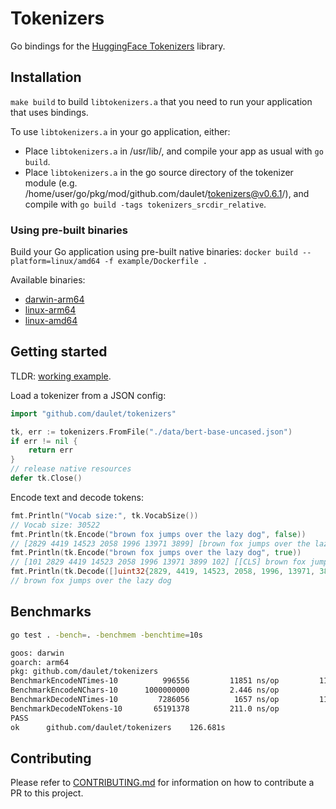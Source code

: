 # Tokenizers

Go bindings for the [HuggingFace Tokenizers](https://github.com/huggingface/tokenizers) library.

## Installation

`make build` to build `libtokenizers.a` that you need to run your application that uses bindings.

To use `libtokenizers.a` in your go application, either:
* Place `libtokenizers.a` in /usr/lib/, and compile your app as usual with `go build`.
* Place `libtokenizers.a` in the go source directory of the tokenizer module 
(e.g. /home/user/go/pkg/mod/github.com/daulet/tokenizers@v0.6.1/), and compile with
`go build -tags tokenizers_srcdir_relative`.

### Using pre-built binaries

Build your Go application using pre-built native binaries: `docker build --platform=linux/amd64 -f example/Dockerfile .`

Available binaries:
* [darwin-arm64](https://github.com/daulet/tokenizers/releases/latest/download/libtokenizers.darwin-arm64.tar.gz)
* [linux-arm64](https://github.com/daulet/tokenizers/releases/latest/download/libtokenizers.linux-arm64.tar.gz)
* [linux-amd64](https://github.com/daulet/tokenizers/releases/latest/download/libtokenizers.linux-amd64.tar.gz)

## Getting started

TLDR: [working example](example/main.go).

Load a tokenizer from a JSON config:
```go
import "github.com/daulet/tokenizers"

tk, err := tokenizers.FromFile("./data/bert-base-uncased.json")
if err != nil {
    return err
}
// release native resources
defer tk.Close()
```

Encode text and decode tokens:
```go
fmt.Println("Vocab size:", tk.VocabSize())
// Vocab size: 30522
fmt.Println(tk.Encode("brown fox jumps over the lazy dog", false))
// [2829 4419 14523 2058 1996 13971 3899] [brown fox jumps over the lazy dog]
fmt.Println(tk.Encode("brown fox jumps over the lazy dog", true))
// [101 2829 4419 14523 2058 1996 13971 3899 102] [[CLS] brown fox jumps over the lazy dog [SEP]]
fmt.Println(tk.Decode([]uint32{2829, 4419, 14523, 2058, 1996, 13971, 3899}, true))
// brown fox jumps over the lazy dog
```

## Benchmarks
```bash
go test . -bench=. -benchmem -benchtime=10s

goos: darwin
goarch: arm64
pkg: github.com/daulet/tokenizers
BenchmarkEncodeNTimes-10     	  996556	     11851 ns/op	     116 B/op	       6 allocs/op
BenchmarkEncodeNChars-10      1000000000	     2.446 ns/op	       0 B/op	       0 allocs/op
BenchmarkDecodeNTimes-10     	 7286056	      1657 ns/op	     112 B/op	       4 allocs/op
BenchmarkDecodeNTokens-10    	65191378	     211.0 ns/op	       7 B/op	       0 allocs/op
PASS
ok  	github.com/daulet/tokenizers	126.681s
```

## Contributing

Please refer to [CONTRIBUTING.md](CONTRIBUTING.md) for information on how to contribute a PR to this project.
